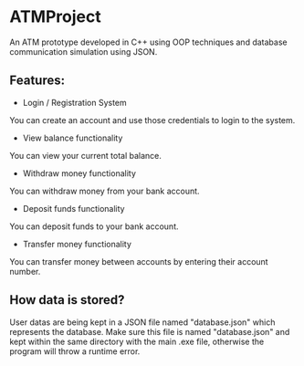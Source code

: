 # ATMProject

An ATM prototype developed in C++ using OOP techniques and database communication simulation using JSON.

## Features:

* Login / Registration System

You can create an account and use those credentials to login to the system.

* View balance functionality

You can view your current total balance.

* Withdraw money functionality

You can withdraw money from your bank account.

* Deposit funds functionality

You can deposit funds to your bank account.

* Transfer money functionality

You can transfer money between accounts by entering their account number.

## How data is stored?

User datas are being kept in a JSON file named "database.json" which represents the database. Make sure this file is named "database.json" and kept within the same directory with the main .exe file, otherwise the program will throw a runtime error.
